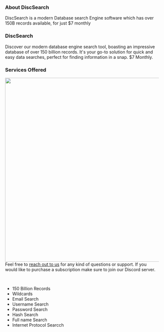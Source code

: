 ### About DiscSearch

DiscSearch is a modern Database search Engine software which has over 150B records available, for just $7 monthly

### DiscSearch

Discover our modern database engine search tool, boasting an impressive database of over 150 billion records. It's your go-to solution for quick and easy data searches, perfect for finding information in a snap. $7 Monthly.

### Services Offered

<img src="https://github.com/DiscSearch/.github/assets/138330732/91bc3a04-bbad-46be-b26b-a7910dc3d329" align="right" width="600px"/>

<br>

Feel free to <a href="https://discsearch.cc/discord/">reach out to us</a> for any kind of questions or support. If you would like to purchase a subscription make sure to join our Discord server.

<br>

- 150 Billion Records
- Wildcards
- Email Search
- Username Search
- Password Search
- Hash Search
- Full name Search
- Internet Protocol Searcch

<br clear="left"/>

